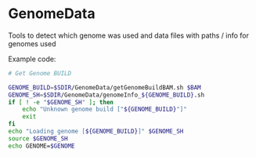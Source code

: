 # GenomeData
Tools to detect which genome was used and data files with paths / info for genomes used

Example code:
```bash
# Get Genome BUILD

GENOME_BUILD=$SDIR/GenomeData/getGenomeBuildBAM.sh $BAM
GENOME_SH=$SDIR/GenomeData/genomeInfo_${GENOME_BUILD}.sh
if [ ! -e "$GENOME_SH" ]; then
    echo "Unknown genome build ["${GENOME_BUILD}"]"
    exit
fi
echo "Loading genome [${GENOME_BUILD}]" $GENOME_SH
source $GENOME_SH
echo GENOME=$GENOME
```

